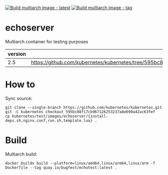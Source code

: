 [![Build multiarch image - latest](https://github.com/bugfest/echotest/actions/workflows/main.yml/badge.svg)](https://github.com/bugfest/echotest/actions/workflows/main.yml)
[![Build multiarch image - tag](https://github.com/bugfest/echotest/actions/workflows/main-tag.yml/badge.svg)](https://github.com/bugfest/echotest/actions/workflows/main-tag.yml)

# echoserver
Multiarch container for testing purposes

| version | source |
| ------- | ------ |
| 2.5     | https://github.com/kubernetes/kubernetes/tree/595bc88f17cb967126253237a8e690a42ac63fef/test/images/echoserver | 

# How to
Sync source:
```shell script
git clone --single-branch https://github.com/kubernetes/kubernetes.git
git -C kubernetes checkout 595bc88f17cb967126253237a8e690a42ac63fef
cp kubernetes/test/images/echoserver/{install-deps.sh,nginx.conf,run.sh,template.lua} .
```

# Build
Multiarch build:

```shell script
docker buildx build --platform=linux/amd64,linux/arm64,linux/arm -f Dockerfile --tag quay.io/bugfest/echotest:latest .
```
